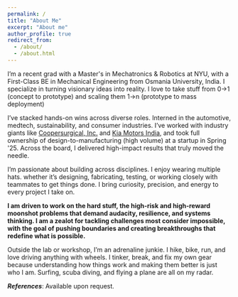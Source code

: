 ```yaml
---
permalink: /
title: "About Me"
excerpt: "About me"
author_profile: true
redirect_from: 
  - /about/
  - /about.html
---
```



I’m a recent grad with a Master's in Mechatronics & Robotics at NYU, with a First-Class BE in Mechanical Engineering from Osmania University, India. I specialize in turning visionary ideas into reality. I love to take stuff from 0→1 (concept to prototype) and scaling them 1→n (prototype to mass deployment) 

I’ve stacked hands-on wins across diverse roles. Interned in the automotive, medtech, sustainability, and consumer industries. I’ve worked with industry giants like [Coopersurgical, Inc.](https://www.coopersurgical.com/about-us/) and [Kia Motors India](https://www.kia.com/in/home.html), and took full ownership of design-to-manufacturing (high volume) at a startup in Spring '25. Across the board, I delivered high-impact results that truly moved the needle.

 I’m passionate about building across disciplines. I enjoy wearing multiple hats. whether it’s designing, fabricating, testing, or working closely with teammates to get things done. I bring curiosity, precision, and energy to every project I take on.

**I am driven to work on the hard stuff, the high-risk and high-reward moonshot problems that demand audacity, resilience, and systems thinking. I am a zealot for tackling challenges most consider impossible, with the goal of pushing boundaries and creating breakthroughs that redefine what is possible.**

Outside the lab or workshop, I’m an adrenaline junkie. I hike, bike, run, and love driving anything with wheels. I tinker, break, and fix my own gear because understanding how things work and making them better is just who I am. Surfing, scuba diving, and flying a plane are all on my radar. 

***References***: Available upon request.
